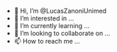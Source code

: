 - 👋 Hi, I’m @LucasZanoniUnimed
- 👀 I’m interested in ...
- 🌱 I’m currently learning ...
- 💞️ I’m looking to collaborate on ...
- 📫 How to reach me ...

<!---
LucasZanoniUnimed/LucasZanoniUnimed is a ✨ special ✨ repository because its `README.md` (this file) appears on your GitHub profile.
You can click the Preview link to take a look at your changes.
--->
